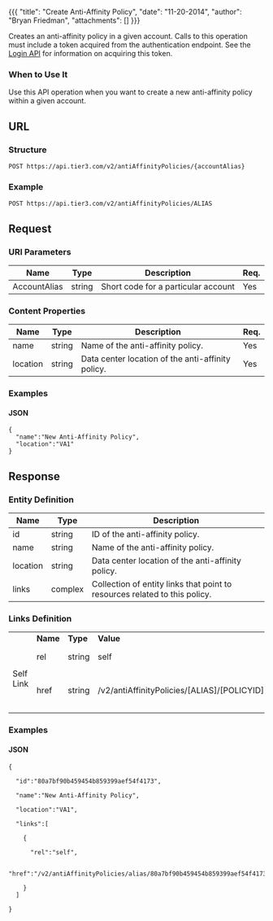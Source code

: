 {{{
  "title": "Create Anti-Affinity Policy",
  "date": "11-20-2014",
  "author": "Bryan Friedman",
  "attachments": []
}}}

Creates an anti-affinity policy in a given account. Calls to this operation must include a token acquired from the authentication endpoint. See the <a href="/api-docs/v2#authentication-login">Login API</a> for information on acquiring this token.

### When to Use It

Use this API operation when you want to create a new anti-affinity policy within a given account.

## URL

### Structure

    POST https://api.tier3.com/v2/antiAffinityPolicies/{accountAlias}

### Example

    POST https://api.tier3.com/v2/antiAffinityPolicies/ALIAS

## Request

### URI Parameters

<table>
  <thead>
    <tr>
      <th>Name</th>
      <th>Type</th>
      <th>Description</th>
      <th>Req.</th>
    </tr>
  </thead>
  <tbody>
    <tr>
      <td>AccountAlias</td>
      <td>string</td>
      <td>Short code for a particular account</td>
      <td>Yes</td>
    </tr>
  </tbody>
</table>

### Content Properties

<table>
  <thead>
    <tr>
      <th>Name</th>
      <th>Type</th>
      <th>Description</th>
      <th>Req.</th>
    </tr>
  </thead>
  <tbody>
    <tr>
      <td>name</td>
      <td>string</td>
      <td>Name of the anti-affinity policy.</td>
      <td>Yes</td>
    </tr>
    <tr>
      <td>location</td>
      <td>string</td>
      <td>Data center location of the anti-affinity policy.</td>
      <td>Yes</td>
    </tr>
  </tbody>
</table>

### Examples

#### JSON

    {
      "name":"New Anti-Affinity Policy",
      "location":"VA1"
    }

## Response

### Entity Definition

<table>
  <thead>
    <tr>
      <th>Name</th>
      <th>Type</th>
      <th>Description</th>
    </tr>
  </thead>
  <tbody>
    <tr>
      <td>id</td>
      <td>string</td>
      <td>ID of the anti-affinity policy.</td>
    </tr>
    <tr>
      <td>name</td>
      <td>string</td>
      <td>Name of the anti-affinity policy.</td>
    </tr>
    <tr>
      <td>location</td>
      <td>string</td>
      <td>Data center location of the anti-affinity policy.</td>
    </tr>
    <tr>
      <td>links</td>
      <td>complex</td>
      <td>Collection of entity links that point to resources related to this policy.</td>
    </tr>
  </tbody>
</table>

### Links Definition

<table>
<tbody>
<tr>
<td width="100"><strong>&nbsp;</strong></td>
<td width="100"><strong>Name</strong></td>
<td width="75"><strong>Type</strong></td>
<td width="250"><strong>Value</strong></td>
<td width="300"><strong>Description</strong></td>
</tr>
<tr>
<td rowspan="2">Self Link</td>
<td>rel</td>
<td>string</td>
<td>self</td>
<td>The link type</td>
</tr>
<tr>
<td>href</td>
<td>string</td>
<td>/v2/antiAffinityPolicies/[ALIAS]/[POLICYID]</td>
<td>Address of the resource itself</td>
</tr>
</tbody>
</table>

### Examples

#### JSON

    {

      "id":"80a7bf90b459454b859399aef54f4173",

      "name":"New Anti-Affinity Policy",

      "location":"VA1",

      "links":[

        {

          "rel":"self",

          "href":"/v2/antiAffinityPolicies/alias/80a7bf90b459454b859399aef54f4173"

        }
      ]

    }
